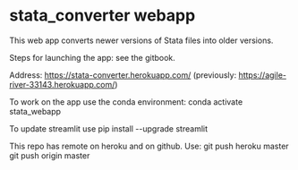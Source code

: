 # stata_converter webapp
This web app converts newer versions of Stata files into older versions.

Steps for launching the app: see the gitbook.

Address: https://stata-converter.herokuapp.com/ (previously: https://agile-river-33143.herokuapp.com/)

To work on the app use the conda environment:
conda activate stata_webapp

To update streamlit use
pip install --upgrade streamlit

This repo has remote on heroku and on github. Use:
git push heroku master
git push origin master

